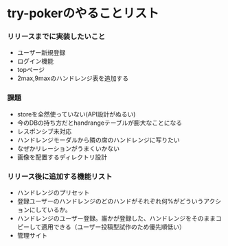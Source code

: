 try-pokerのやることリスト
============

### リリースまでに実装したいこと
- ユーザー新規登録
- ログイン機能
- topページ
- 2max,9maxのハンドレンジ表を追加する

### 課題
- storeを全然使っていない(API設計がぬるい)
- 今のDBの持ち方だとhandrangeテーブルが膨大なことになる
- レスポンシブ未対応
- ハンドレンジモーダルから隣の席のハンドレンジに写りたい
- なぜかリレーションがうまくいかない
- 画像を配置するディレクトリ設計


### リリース後に追加する機能リスト
- ハンドレンジのプリセット
- 登録ユーザーのハンドレンジのどのハンドがそれぞれ何%がどういうアクションにしているか。
- ハンドレンジのユーザー登録。誰かが登録した、ハンドレンジをそのままコピーして適用できる（ユーザー投稿型試作のため優先順低い）
- 管理サイト
